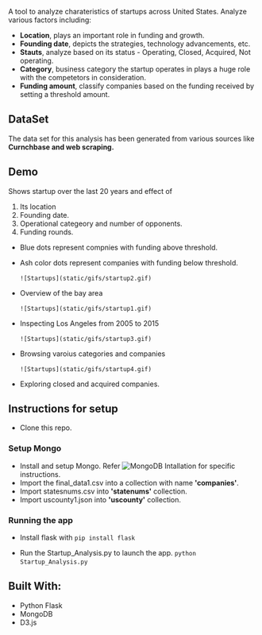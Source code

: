 A tool to analyze charateristics of startups across United States. Analyze various factors including:
* **Location**, plays an important role in funding and growth.
* **Founding date**, depicts the strategies, technology advancements, etc.
* **Stauts**, analyze based on its status - Operating, Closed, Acquired, Not operating.
* **Category**, business category the startup operates in plays a huge role with the competetors in consideration.
* **Funding amount**, classify companies based on the funding received by setting a threshold amount.

## DataSet
The data set for this analysis has been generated from various sources like **Curnchbase and web scraping.**

## Demo
Shows startup over the last 20 years and effect of
1. Its location 
2. Founding date.
3. Operational categeory and number of opponents.
4. Funding rounds.

* Blue dots represent compnies with funding above threshold.
* Ash color dots represent companies with funding below threshold.

      ![Startups](static/gifs/startup2.gif)

* Overview of the bay area

      ![Startups](static/gifs/startup1.gif)

* Inspecting Los Angeles from 2005 to 2015

      ![Startups](static/gifs/startup3.gif)

* Browsing varoius categories and companies

      ![Startups](static/gifs/startup4.gif)

* Exploring closed and acquired companies.

## Instructions for setup
* Clone this repo.

### Setup Mongo
* Install and setup Mongo. Refer ![MongoDB Intallation](https://docs.mongodb.com/manual/installation/) for specific instructions. 
* Import the final_data1.csv into a collection with name **'companies'**.
* Import statesnums.csv into **'statenums'** collection.
* Import uscounty1.json into **'uscounty'** collection.

### Running the app
* Install flask with
`pip install flask`

* Run the Startup_Analysis.py to launch the app.
`python Startup_Analysis.py`


## Built With:
* Python Flask
* MongoDB
* D3.js


